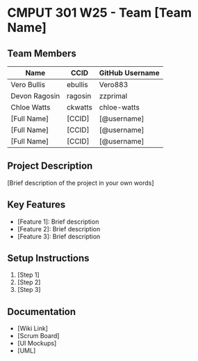 # CMPUT 301 W25 - Team [Team Name]

## Team Members

| Name        | CCID   | GitHub Username |
| ----------- | ------ | --------------- |
| Vero Bullis | ebullis | Vero883         |
| Devon Ragosin | ragosin | zzprimal     |
| Chloe Watts | ckwatts | chloe-watts     |
| [Full Name] | [CCID] | [@username]     |
| [Full Name] | [CCID] | [@username]     |
| [Full Name] | [CCID] | [@username]     |

## Project Description

[Brief description of the project in your own words]

## Key Features

- [Feature 1]: Brief description
- [Feature 2]: Brief description
- [Feature 3]: Brief description

## Setup Instructions

1. [Step 1]
2. [Step 2]
3. [Step 3]

## Documentation

- [Wiki Link]
- [Scrum Board]
- [UI Mockups]
- [UML]
